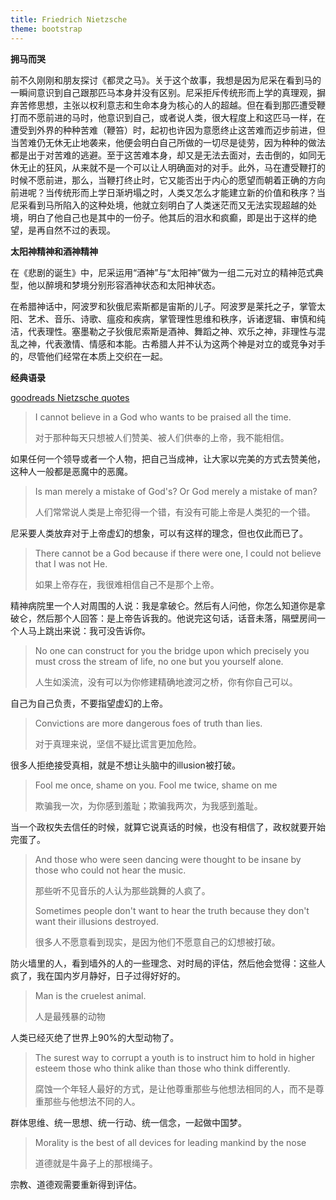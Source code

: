 ```yaml
---
title: Friedrich Nietzsche
theme: bootstrap
---
```


__拥马而哭__

前不久刚刚和朋友探讨《都灵之马》。关于这个故事，我想是因为尼采在看到马的一瞬间意识到自己跟那匹马本身并没有区别。尼采拒斥传统形而上学的真理观，摒弃苦修思想，主张以权利意志和生命本身为核心的人的超越。但在看到那匹遭受鞭打而不愿前进的马时，他意识到自己，或者说人类，很大程度上和这匹马一样，在遭受到外界的种种苦难（鞭笞）时，起初也许因为意愿终止这苦难而迈步前进，但当苦难仍无休无止地袭来，他便会明白自己所做的一切尽是徒劳，因为种种的做法都是出于对苦难的逃避。至于这苦难本身，却又是无法去面对，去击倒的，如同无休无止的狂风，从来就不是一个可以让人明确面对的对手。此外，马在遭受鞭打的时候不愿前进，那么，当鞭打终止时，它又能否出于内心的愿望而朝着正确的方向前进呢？当传统形而上学日渐坍塌之时，人类又怎么才能建立新的价值和秩序？当尼采看到马所陷入的这种处境，他就立刻明白了人类迷茫而又无法实现超越的处境，明白了他自己也是其中的一份子。他其后的泪水和疯癫，即是出于这样的绝望，是再自然不过的表现。

__太阳神精神和酒神精神__

在《悲剧的诞生》中，尼采运用“酒神”与“太阳神”做为一组二元对立的精神范式典型，他以醉境和梦境分别形容酒神状态和太阳神状态。

在希腊神话中，阿波罗和狄俄尼索斯都是宙斯的儿子。阿波罗是莱托之子，掌管太阳、艺术、音乐、诗歌、瘟疫和疾病，掌管理性思维和秩序，诉诸逻辑、审慎和纯洁，代表理性。塞墨勒之子狄俄尼索斯是酒神、舞蹈之神、欢乐之神，非理性与混乱之神，代表激情、情感和本能。古希腊人并不认为这两个神是对立的或竞争对手的，尽管他们经常在本质上交织在一起。

__经典语录__

[goodreads Nietzsche quotes](https://www.goodreads.com/author/quotes/1938.Friedrich_Nietzsche)

> I cannot believe in a God who wants to be praised all the time.
>
> 对于那种每天只想被人们赞美、被人们供奉的上帝，我不能相信。

如果任何一个领导或者一个人物，把自己当成神，让大家以完美的方式去赞美他，这种人一般都是恶魔中的恶魔。

> Is man merely a mistake of God's? Or God merely a mistake of man?
>
> 人们常常说人类是上帝犯得一个错，有没有可能上帝是人类犯的一个错。

尼采要人类放弃对于上帝虚幻的想象，可以有这样的理念，但也仅此而已了。

> There cannot be a God because if there were one, I could not believe that I was not He.
>
> 如果上帝存在，我很难相信自己不是那个上帝。

精神病院里一个人对周围的人说：我是拿破仑。然后有人问他，你怎么知道你是拿破仑，然后那个人回答：是上帝告诉我的。他说完这句话，话音未落，隔壁房间一个人马上跳出来说：我可没告诉你。

> No one can construct for you the bridge upon which precisely you must cross the stream of life, no one but you yourself alone.
>
> 人生如溪流，没有可以为你修建精确地渡河之桥，你有你自己可以。

自己为自己负责，不要指望虚幻的上帝。

> Convictions are more dangerous foes of truth than lies.
>
> 对于真理来说，坚信不疑比谎言更加危险。

很多人拒绝接受真相，就是不想让头脑中的illusion被打破。

> Fool me once, shame on you. Fool me twice, shame on me
>
> 欺骗我一次，为你感到羞耻；欺骗我两次，为我感到羞耻。

当一个政权失去信任的时候，就算它说真话的时候，也没有相信了，政权就要开始完蛋了。

> And those who were seen dancing were thought to be insane by those who could not hear the music.
>
> 那些听不见音乐的人认为那些跳舞的人疯了。
>
> Sometimes people don't want to hear the truth because they don't want their illusions destroyed.
>
> 很多人不愿意看到现实，是因为他们不愿意自己的幻想被打破。

防火墙里的人，看到墙外的人的一些理念、对时局的评估，然后他会觉得：这些人疯了，我在国内岁月静好，日子过得好好的。

> Man is the cruelest animal.
>
> 人是最残暴的动物

人类已经灭绝了世界上90%的大型动物了。

> The surest way to corrupt a youth is to instruct him to hold in higher esteem those who think alike than those who think differently.
>
> 腐蚀一个年轻人最好的方式，是让他尊重那些与他想法相同的人，而不是尊重那些与他想法不同的人。

群体思维、统一思想、统一行动、统一信念，一起做中国梦。

> Morality is the best of all devices for leading mankind by the nose
>
> 道德就是牛鼻子上的那根绳子。

宗教、道德观需要重新得到评估。
